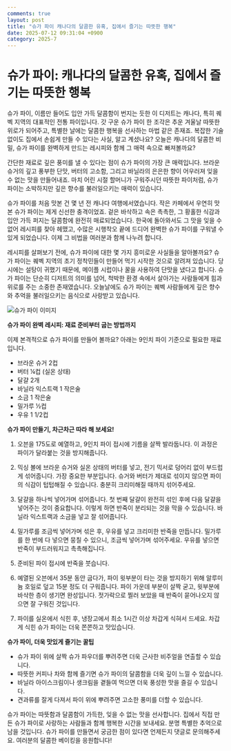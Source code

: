 ```yaml
---
comments: true
layout: post
title: "슈가 파이 캐나다의 달콤한 유혹, 집에서 즐기는 따뜻한 행복"
date: 2025-07-12 09:31:04 +0900
category: 2025-7
---
```


# 슈가 파이: 캐나다의 달콤한 유혹, 집에서 즐기는 따뜻한 행복

슈가 파이, 이름만 들어도 입안 가득 달콤함이 번지는 듯한 이 디저트는 캐나다, 특히 퀘벡 지역의 대표적인 전통 파이입니다. 갓 구운 슈가 파이 한 조각은 추운 겨울날 따뜻한 위로가 되어주고, 특별한 날에는 달콤한 행복을 선사하는 마법 같은 존재죠. 복잡한 기술 없이도 집에서 손쉽게 만들 수 있다는 사실, 알고 계셨나요? 오늘은 캐나다의 달콤한 비밀, 슈가 파이를 완벽하게 만드는 레시피와 함께 그 매력 속으로 빠져볼까요?

간단한 재료로 깊은 풍미를 낼 수 있다는 점이 슈가 파이의 가장 큰 매력입니다. 브라운 슈거의 깊고 풍부한 단맛, 버터의 고소함, 그리고 바닐라의 은은한 향이 어우러져 잊을 수 없는 맛을 만들어내죠. 마치 어린 시절 할머니가 구워주시던 따뜻한 파이처럼, 슈가 파이는 소박하지만 깊은 향수를 불러일으키는 매력이 있습니다.

슈가 파이를 처음 맛본 건 몇 년 전 캐나다 여행에서였습니다. 작은 카페에서 우연히 맛본 슈가 파이는 제게 신선한 충격이었죠. 겉은 바삭하고 속은 촉촉한, 그 황홀한 식감과 입안 가득 퍼지는 달콤함에 완전히 매료되었습니다. 한국에 돌아와서도 그 맛을 잊을 수 없어 레시피를 찾아 헤맸고, 수많은 시행착오 끝에 드디어 완벽한 슈가 파이를 구워낼 수 있게 되었습니다. 이제 그 비법을 여러분과 함께 나누려 합니다.

레시피를 살펴보기 전에, 슈가 파이에 대한 몇 가지 흥미로운 사실들을 알아볼까요? 슈가 파이는 퀘벡 지역의 초기 정착민들이 만들어 먹기 시작한 것으로 알려져 있습니다. 당시에는 설탕이 귀했기 때문에, 메이플 시럽이나 꿀을 사용하여 단맛을 냈다고 합니다. 슈가 파이는 단순히 디저트의 의미를 넘어, 척박한 환경 속에서 살아가는 사람들에게 힘과 위로를 주는 소중한 존재였습니다. 오늘날에도 슈가 파이는 퀘벡 사람들에게 깊은 향수와 추억을 불러일으키는 음식으로 사랑받고 있습니다.

![슈가 파이 이미지](https://www.themealdb.com/images/media/meals/yrstur1511816601.jpg)

**슈가 파이 완벽 레시피: 재료 준비부터 굽는 방법까지**

이제 본격적으로 슈가 파이를 만들어 볼까요? 아래는 9인치 파이 기준으로 필요한 재료입니다.

*   브라운 슈거 2컵
*   버터 ¼컵 (실온 상태)
*   달걀 2개
*   바닐라 익스트랙 1 작은술
*   소금 1 작은술
*   밀가루 ½컵
*   우유 1 1/2컵

**슈가 파이 만들기, 차근차근 따라 해 보세요!**

1.  오븐을 175도로 예열하고, 9인치 파이 접시에 기름을 살짝 발라둡니다. 이 과정은 파이가 달라붙는 것을 방지해줍니다.

2.  믹싱 볼에 브라운 슈거와 실온 상태의 버터를 넣고, 전기 믹서로 덩어리 없이 부드럽게 섞어줍니다. 가장 중요한 부분입니다. 슈거와 버터가 제대로 섞이지 않으면 파이의 식감이 텁텁해질 수 있습니다. 충분히 크리미해질 때까지 섞어주세요.

3.  달걀을 하나씩 넣어가며 섞어줍니다. 첫 번째 달걀이 완전히 섞인 후에 다음 달걀을 넣어주는 것이 중요합니다. 이렇게 하면 반죽이 분리되는 것을 막을 수 있습니다. 바닐라 익스트랙과 소금을 넣고 잘 섞어줍니다.

4.  밀가루를 조금씩 넣어가며 섞은 후, 우유를 넣고 크리미한 반죽을 만듭니다. 밀가루를 한 번에 다 넣으면 뭉칠 수 있으니, 조금씩 넣어가며 섞어주세요. 우유를 넣으면 반죽이 부드러워지고 촉촉해집니다.

5.  준비된 파이 접시에 반죽을 붓습니다.

6.  예열된 오븐에서 35분 동안 굽다가, 파이 윗부분이 타는 것을 방지하기 위해 알루미늄 호일로 덮고 15분 정도 더 구워줍니다. 파이 가운데 부분이 살짝 굳고, 윗부분에 바삭한 층이 생기면 완성입니다. 젓가락으로 찔러 보았을 때 반죽이 묻어나오지 않으면 잘 구워진 것입니다.

7.  파이를 실온에서 식힌 후, 냉장고에서 최소 1시간 이상 차갑게 식혀서 드세요. 차갑게 식힌 슈가 파이는 더욱 쫀쫀하고 맛있습니다.

**슈가 파이, 더욱 맛있게 즐기는 꿀팁**

*   슈가 파이 위에 살짝 슈가 파우더를 뿌려주면 더욱 근사한 비주얼을 연출할 수 있습니다.
*   따뜻한 커피나 차와 함께 즐기면 슈가 파이의 달콤함을 더욱 깊이 느낄 수 있습니다.
*   바닐라 아이스크림이나 생크림을 곁들여 먹으면 더욱 풍성한 맛을 즐길 수 있습니다.
*   견과류를 잘게 다져서 파이 위에 뿌려주면 고소한 풍미를 더할 수 있습니다.

슈가 파이는 따뜻함과 달콤함이 가득한, 잊을 수 없는 맛을 선사합니다. 집에서 직접 만든 슈가 파이로 사랑하는 사람들과 함께 행복한 시간을 보내세요. 분명 특별한 추억으로 남을 것입니다. 슈가 파이를 만들면서 궁금한 점이 있다면 언제든지 댓글로 문의해주세요. 여러분의 달콤한 베이킹을 응원합니다!